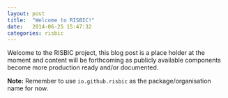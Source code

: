 ```yaml
---
layout: post
title:  "Welcome to RISBIC!"
date:   2014-06-25 15:47:32
categories: risbic
---
```


Welcome to the RISBIC project, this blog post is a place holder at the moment and content will be forthcoming as publicly available components become more production ready and/or documented.

**Note:** Remember to use `io.github.risbic` as the package/organisation name for now.